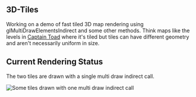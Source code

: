 3D-Tiles
---
Working on a demo of fast tiled 3D map rendering using glMultiDrawElementsIndirect and some other methods.
Think maps like the levels in [Captain Toad](https://www.youtube.com/watch?v=m91qkP5ZaN8) where it's tiled but
tiles can have different geometry and aren't necessarily uniform in size.

Current Rendering Status
---
The two tiles are drawn with a single multi draw indirect call.

![Some tiles drawn with one multi draw indirect call](http://i.imgur.com/JhrA4Gk.png)

